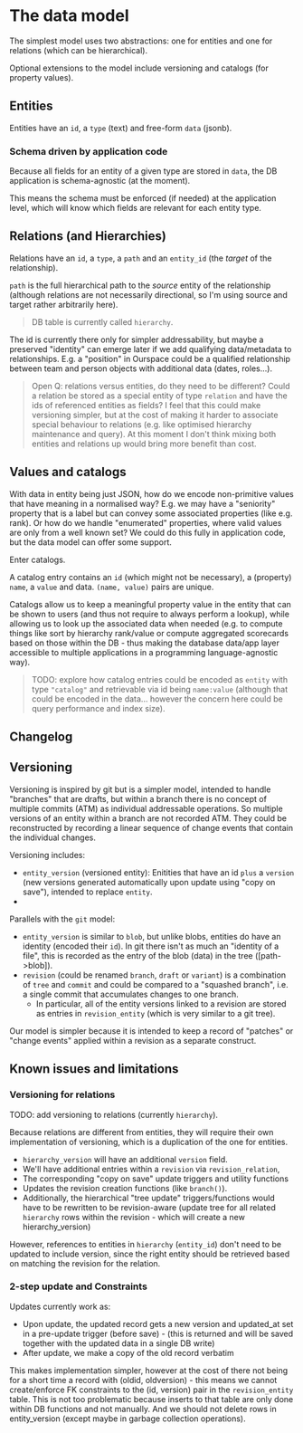 # The data model

The simplest model uses two abstractions: one for entities and one for relations (which can be hierarchical).

Optional extensions to the model include versioning and catalogs (for property values).

## Entities

Entities have an `id`, a `type` (text) and free-form `data` (jsonb).

### Schema driven by application code

Because all fields for an entity of a given type are stored in `data`, the DB application is schema-agnostic (at the moment).

This means the schema must be enforced (if needed) at the application level, which will know which fields are relevant for each entity type.

## Relations (and Hierarchies)

Relations have an `id`, a `type`, a `path` and an `entity_id` (the _target_ of the relationship).

`path` is the full hierarchical path to the _source_ entity of the relationship (although relations are not necessarily directional, so I'm using source and target rather arbitrarily here).

> DB table is currently called `hierarchy`.

The id is currently there only for simpler addressability, but maybe a preserved "identity" can emerge later if we add qualifying data/metadata to relationships. E.g. a "position" in Ourspace could be a qualified relationship between team and person objects with additional data (dates, roles...).

> Open Q: relations versus entities, do they need to be different?
> Could a relation be stored as a special entity of type `relation` and have the ids of referenced entities as fields?
> I feel that this could make versioning simpler, but at the cost of making it harder to associate special behaviour to relations (e.g. like optimised hierarchy maintenance and query).
> At this moment I don't think mixing both entities and relations up would bring more benefit than cost.

## Values and catalogs

With data in entity being just JSON, how do we encode non-primitive values that have meaning in a normalised way? E.g. we may have a "seniority" property that is a label but can convey some associated properties (like e.g. rank). Or how do we handle "enumerated" properties, where valid values are only from a well known set? We could do this fully in application code, but the data model can offer some support.

Enter catalogs.

A catalog entry contains an `id` (which might not be necessary), a (property) `name`, a `value` and data. `(name, value)` pairs are unique.

Catalogs allow us to keep a meaningful property value in the entity that can be shown to users (and thus not require to always perform a lookup), while allowing us to look up the associated data when needed (e.g. to compute things like sort by hierarchy rank/value or compute aggregated scorecards based on those within the DB - thus making the database data/app layer accessible to multiple applications in a programming language-agnostic way).

> TODO: explore how catalog entries could be encoded as `entity` with type `"catalog"` and retrievable via id being `name:value` (although that could be encoded in the data... however the concern here could be query performance and index size).

## Changelog

## Versioning

Versioning is inspired by git but is a simpler model, intended to handle "branches" that are drafts, but within a branch there is no concept of multiple commits (ATM) as individual addressable operations. So multiple versions of an entity within a branch are not recorded ATM. They could be reconstructed by recording a linear sequence of change events that contain the individual changes.

Versioning includes:

- `entity_version` (versioned entity): Enitities that have an id `plus` a `version` (new versions generated automatically upon update using "copy on save"), intended to replace `entity`.
-

Parallels with the `git` model:

- `entity_version` is similar to `blob`, but unlike blobs, entities do have an identity (encoded their `id`). In git there isn't as much an "identity of a file", this is recorded as the entry of the blob (data) in the tree ([path->blob]).
- `revision` (could be renamed `branch`, `draft` or `variant`) is a combination of `tree` and `commit` and could be compared to a "squashed branch", i.e. a single commit that accumulates changes to one branch.
  - In particular, all of the entity versions linked to a revision are stored as entries in `revision_entity` (which is very similar to a git tree).

Our model is simpler because it is intended to keep a record of "patches" or "change events" applied within a revision as a separate construct.

## Known issues and limitations

### Versioning for relations

TODO: add versioning to relations (currently `hierarchy`).

Because relations are different from entities, they will require their own implementation of versioning, which is a duplication of the one for entities.

- `hierarchy_version` will have an additional `version` field.
- We'll have additional entries within a `revision` via `revision_relation`,
- The corresponding "copy on save" update triggers and utility functions
- Updates the revision creation functions (like `branch()`).
- Additionally, the hierarchical "tree update" triggers/functions would have to be rewritten to be revision-aware (update tree for all related `hierarchy` rows within the revision - which will create a new hierarchy_version)

However, references to entities in `hierarchy` (`entity_id`) don't need to be updated to include version, since the right entity should be retrieved based on matching the revision for the relation.

### 2-step update and Constraints

Updates currently work as:

- Upon update, the updated record gets a new version and updated_at set in a pre-update trigger (before save) - (this is returned and will be saved together with the updated data in a single DB write)
- After update, we make a copy of the old record verbatim

This makes implementation simpler, however at the cost of there not being for a short time a record with (oldid, oldversion) - this means we cannot create/enforce FK constraints to the (id, version) pair in the `revision_entity` table. This is not too problematic because inserts to that table are only done within DB functions and not manually. And we should not delete rows in entity_version (except maybe in garbage collection operations).
